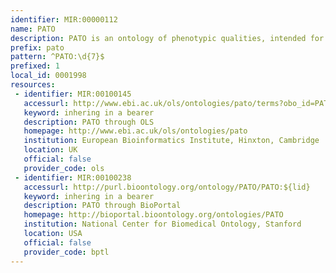 ```yaml
---
identifier: MIR:00000112
name: PATO
description: PATO is an ontology of phenotypic qualities, intended for use in a number of applications, primarily defining composite phenotypes and phenotype  annotation.
prefix: pato
pattern: ^PATO:\d{7}$
prefixed: 1
local_id: 0001998
resources:
 - identifier: MIR:00100145
   accessurl: http://www.ebi.ac.uk/ols/ontologies/pato/terms?obo_id=PATO:${lid}
   keyword: inhering in a bearer
   description: PATO through OLS
   homepage: http://www.ebi.ac.uk/ols/ontologies/pato
   institution: European Bioinformatics Institute, Hinxton, Cambridge
   location: UK
   official: false
   provider_code: ols
 - identifier: MIR:00100238
   accessurl: http://purl.bioontology.org/ontology/PATO/PATO:${lid}
   keyword: inhering in a bearer
   description: PATO through BioPortal
   homepage: http://bioportal.bioontology.org/ontologies/PATO
   institution: National Center for Biomedical Ontology, Stanford
   location: USA
   official: false
   provider_code: bptl
---
```

